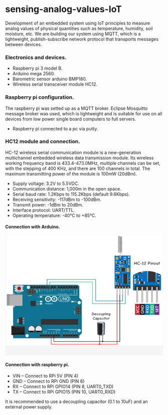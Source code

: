 # sensing-analog-values-IoT

Development of an embedded system using IoT principles to measure analog values of physical quantities such as temperature, humidity, soil moisture, etc. We are building our system using MQTT, which is a lightweight, publish-subscribe network protocol that transports messages between devices.

### Electronics and devices.
* Raspberry pi 3 model B.
* Arduino mega 2560.
* Barometric sensor arduino BMP180. 
* Wireless serial transceiver module HC12.

### Raspberry pi configuration.
The raspberry pi was setted up as a MQTT broker. Eclipse Mosquitto message broker was used, which is lightweight and is suitable for use on all devices from low power single board computers to full servers.  

* Raspberry pi connected to a pc via putty. 

### HC12 module and connection.
HC-12 wireless serial communication module is a new-generation multichannel embedded wireless data transmission module. Its wireless working frequency band is 433.4-473.0MHz, multiple channels can be set, with the stepping of 400 KHz, and there are 100 channels in total. The maximum transmitting power of the module is 100mW (20dBm).

* Supply voltage: 3.2V to 5.5VDC.
* Communication distance: 1,000m in the open space.
* Serial baud rate: 1.2Kbps to 115.2Kbps (default 9.6Kbps).
* Receiving sensitivity: -117dBm to -100dBm.
* Transmit power: -1dBm to 20dBm.
* Interface protocol: UART/TTL.
* Operating temperature: -40℃ to +85℃.

#### Connection with Arduino.
![alt text](https://raw.githubusercontent.com/Housiadas/sensing-analog-values-IoT/master/images/arduino_hc12.png)

#### Connection with raspberry pi.
* VIN – Connect to RPi 5V (PIN 4)
* GND – Connect to RPi GND (PIN 6)
* RX – Connect to RPi GPIO14 (PIN 8, UART0_TXD)
* TX – Connect to RPi GPIO15 (PIN 10, UART0_RXD)

It is recommended to use a decoupling capacitor (0.1 to 10uF) and an external power supply.



